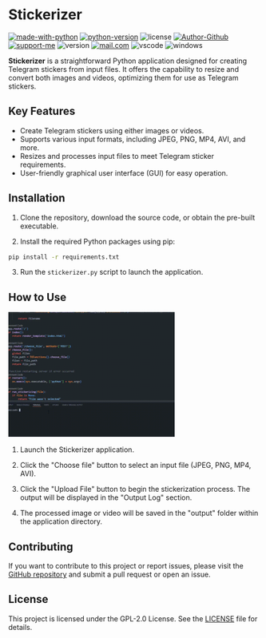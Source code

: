 # Stickerizer

[![made-with-python](https://img.shields.io/badge/Python-3776AB?style=for-the-badge&logo=python&logoColor=white)](https://www.python.org/)
[![python-version](https://img.shields.io/badge/Python-%3E%3D_3.10-green?style=for-the-badge)](https://www.python.org/)
![license](https://img.shields.io/badge/Licence-GPL_2.0-blue?style=for-the-badge)
[![Author-Github](https://img.shields.io/badge/GitHub-100000?style=for-the-badge&logo=github&logoColor=white)](https://github.com/TechAngle)
[![support-me](https://img.shields.io/badge/Ko--fi-F16061?style=for-the-badge&logo=ko-fi&logoColor=white)](https://ko-fi.com/techangle)
![version](https://img.shields.io/badge/Version-1.0.0-brightgreen)
[![mail.com](https://img.shields.io/badge/Mail.com-687EFF?style=for-the-badge&logo=mail.com&logoColor=white)](mailto:rect4ngle@programmer.net)
![vscode](https://img.shields.io/badge/Visual_Studio_Code-0078D4?style=for-the-badge&logo=visual%20studio%20code&logoColor=white)
![windows](https://img.shields.io/badge/Windows-0078D6?style=for-the-badge&logo=windows&logoColor=white)


**Stickerizer** is a straightforward Python application designed for creating Telegram stickers from input files. It offers the capability to resize and convert both images and videos, optimizing them for use as Telegram stickers.

## Key Features

- Create Telegram stickers using either images or videos.
- Supports various input formats, including JPEG, PNG, MP4, AVI, and more.
- Resizes and processes input files to meet Telegram sticker requirements.
- User-friendly graphical user interface (GUI) for easy operation.

## Installation

1. Clone the repository, download the source code, or obtain the pre-built executable.

2. Install the required Python packages using pip:

```bash
pip install -r requirements.txt

```
3. Run the `stickerizer.py` script to launch the application.

## How to Use

<img src="./src/example.gif" height="250px">

1. Launch the Stickerizer application.

2. Click the "Choose file" button to select an input file (JPEG, PNG, MP4, AVI).

3. Click the "Upload File" button to begin the stickerization process. The output will be displayed in the "Output Log" section.

4. The processed image or video will be saved in the "output" folder within the application directory.

## Contributing

If you want to contribute to this project or report issues, please visit the [GitHub repository](https://github.com/yourusername/stickerizer) and submit a pull request or open an issue.

## License

This project is licensed under the GPL-2.0 License. See the [LICENSE](./LICENSE) file for details.
